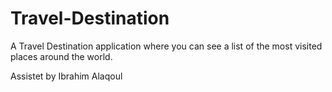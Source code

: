 # Travel-Destination
 A Travel Destination application where you can see a list of the most visited places around the world.
 
 
 Assistet by Ibrahim Alaqoul 
